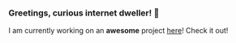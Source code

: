 ### Greetings, curious internet dweller! 👋

I am currently working on an **awesome** project [here](https://www.youtube.com/watch?v=dQw4w9WgXcQ)! Check it out!

<!--
**Daniel-Liu-c0deb0t/Daniel-Liu-c0deb0t** is a ✨ _special_ ✨ repository because its `README.md` (this file) appears on your GitHub profile.

Here are some ideas to get you started:

- 🔭 I’m currently working on ...
- 🌱 I’m currently learning ...
- 👯 I’m looking to collaborate on ...
- 🤔 I’m looking for help with ...
- 💬 Ask me about ...
- 📫 How to reach me: ...
- 😄 Pronouns: ...
- ⚡ Fun fact: ...
-->
